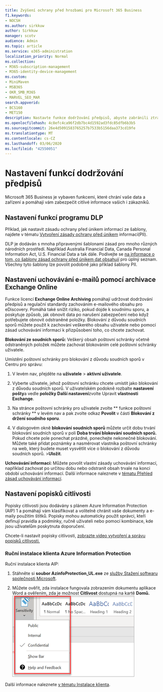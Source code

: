 ```yaml
---
title: Zvýšení ochrany před hrozbami pro Microsoft 365 Business
f1.keywords:
- NOCSH
ms.author: sirkkuw
author: Sirkkuw
manager: scotv
audience: Admin
ms.topic: article
ms.service: o365-administration
localization_priority: Normal
ms.collection:
- M365-subscription-management
- M365-identity-device-management
ms.custom:
- MiniMaven
- MSB365
- OKR_SMB_M365
- MARVEL_SEO_MAR
search.appverid:
- BCS160
- MET150
description: Nastavte funkce dodržování předpisů, abyste zabránili ztrátě dat a zajistili bezpečnost citlivých informací vašich zákazníků.
ms.openlocfilehash: 4c8efc4ca96f2db7bc4d1592ad3fdc85dfb6b3b5
ms.sourcegitcommit: 26e4d5091583765257b7533b5156daa373cd19fe
ms.translationtype: MT
ms.contentlocale: cs-CZ
ms.lasthandoff: 03/06/2020
ms.locfileid: "42550051"
---
```

# <a name="set-up-compliance-features"></a>Nastavení funkcí dodržování předpisů

Microsoft 365 Business je vybaven funkcemi, které chrání vaše data a zařízení a pomáhají vám zabezpečit citlivé informace vašich i zákazníků.

## <a name="set-up-dlp-features"></a>Nastavení funkcí programu DLP

Příklad, jak nastavit zásadu ochrany před únikem informací ze šablony, najdete v tématu [Vytvoření zásady ochrany před únikem](https://support.office.com/article/59414438-99f5-488b-975c-5023f2254369) informací(PII). 
  
DLP je dodáván s mnoha připravenými šablonami zásad pro mnoho různých národních prostředí. Například Australia Financial Data, Canada Personal Information Act, U.S. Financial Data a tak dále. Podívejte se [na informace o tom, co šablony zásad ochrany před únikem dat obsahují](https://support.office.com/article/c2e588d3-8f4f-4937-a286-8c399f28953a) pro úplný seznam. Všechny tyto šablony lze povolit podobně jako příklad šablony PII. 
  
## <a name="set-up-email-retention-with-exchange-online-archiving"></a>Nastavení uchovávání e-mailů pomocí archivace Exchange Online

 Funkce licencí **Exchange Online Archiving** pomáhají udržovat dodržování předpisů a regulační standardy zachováním e-mailového obsahu pro eDiscovery. Pomáhá také snížit riziko, pokud dojde k soudnímu sporu, a poskytuje způsob, jak obnovit data po narušení zabezpečení nebo když potřebujete obnovit odstraněné položky. Blokování z důvodu soudních sporů můžete použít k zachování veškerého obsahu uživatele nebo pomocí zásad uchovávání informací k přizpůsobení toho, co chcete zachovat.
  
**Blokování ze soudních sporů:** Veškerý obsah poštovní schránky včetně odstraněných položek můžete zachovat blokováním celé poštovní schránky uživatele. 
    
Umístění poštovní schránky pro blokování z důvodu soudních sporů v Centru pro správu:
    
1. V levém nav, přejděte na **uživatele** \> **aktivní uživatele**.
    
2. Vyberte uživatele, jehož poštovní schránku chcete umístit jako blokování z důvodu soudních sporů. V uživatelském podokně rozbalte **nastavení pošty**a vedle **položky Další nastavení**zvolte Upravit **vlastnosti Exchange**.
    
3. Na stránce poštovní schránky pro uživatele zvolte ** funkce poštovní schránky ** v levém nav a pak zvolte odkaz **Povolit** v části **Blokování z držení soudního sporu**.
    
4. V dialogovém okně **blokování soudních sporů** můžete určit dobu trvání blokování soudních sporů v poli **Doba trvání blokování soudních sporů.** Pokud chcete pole ponechat prázdné, ponechejte nekonečné blokování. Můžete také přidat poznámky a nasměrovat vlastníka poštovní schránky na web, který budete muset vysvětlit více o blokování z důvodu soudních sporů. \>**Uložit**.
    
**Uchovávání informací:** Můžete povolit vlastní zásady uchovávání informací, například zachovat po určitou dobu nebo odstranit obsah trvale na konci období uchovávání informací. Další informace naleznete v [tématu Přehled zásad uchovávání informací](https://support.office.com/article/5e377752-700d-4870-9b6d-12bfc12d2423).

## <a name="set-up-sensitivity-labels"></a>Nastavení popisků citlivosti

Popisky citlivosti jsou dodávány s plánem Azure Information Protection (AIP) 1 a pomáhají vám klasifikovat a volitelně chránit vaše dokumenty a e-maily použitím štítků. Popisky mohou automaticky použít správci, kteří definují pravidla a podmínky, ručně uživateli nebo pomocí kombinace, kde jsou uživatelům poskytnuta doporučení.

Chcete-li nastavit popisky citlivosti, [zobrazte video vytvoření a správu popisků citlivosti.](https://support.office.com/article/2fb96b54-7dd2-4f0c-ac8d-170790d4b8b9)



### <a name="install-the-azure-information-protection-client-manually"></a>Ruční instalace klienta Azure Information Protection

Ruční instalace klienta AIP:

1. Stáhněte si **soubor AzinfoProtection_UL.exe** ze [služby Stažení softwaru společnosti Microsoft](https://www.microsoft.com/download/details.aspx?id=53018).
 
2. Můžete ověřit, zda instalace fungovala zobrazením dokumentu aplikace Word a ověřením, zda je možnost **Citlivost** dostupná na kartě **Domů.**
<br/>![Rozevírací přehled karta Ochrana v dokumentu aplikace Word](../media/word-sensitivity.png)

Další informace naleznete [v tématu Instalace klienta](https://docs.microsoft.com/azure/information-protection/infoprotect-tutorial-step3).
